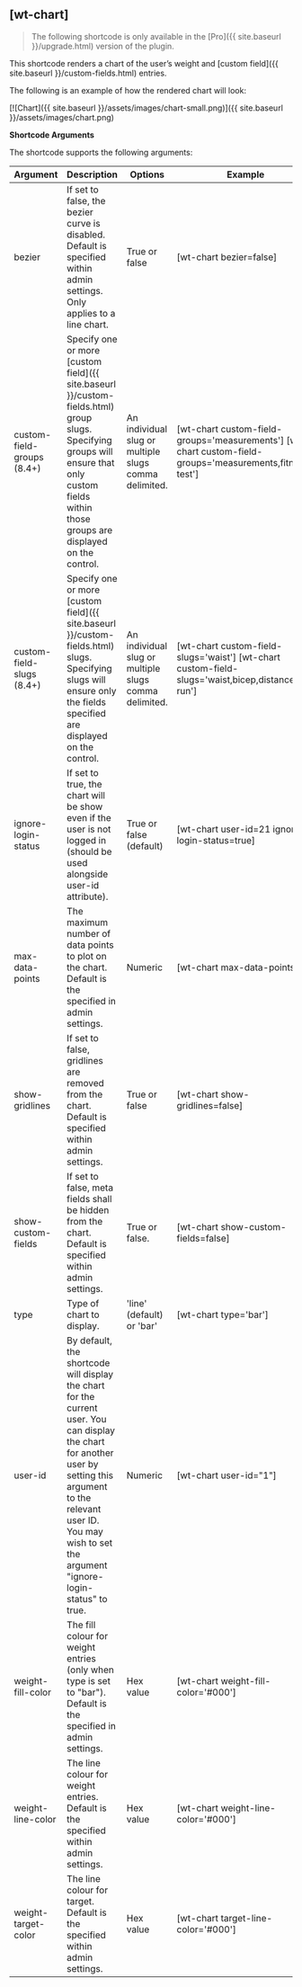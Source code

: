 ## [wt-chart]

> The following shortcode is only available in the [Pro]({{ site.baseurl }}/upgrade.html) version of the plugin.

This shortcode renders a chart of the user’s weight and [custom field]({{ site.baseurl }}/custom-fields.html) entries.

The following is an example of how the rendered chart will look:

[![Chart]({{ site.baseurl }}/assets/images/chart-small.png)]({{ site.baseurl }}/assets/images/chart.png)
 
 **Shortcode Arguments**
 
 The shortcode supports the following arguments:
 
| Argument | Description | Options | Example |
|--|--|--|--|
|bezier|If set to false, the bezier curve is disabled. Default is specified within admin settings. Only applies to a line chart.|True or false|[wt-chart bezier=false]
|custom-field-groups (8.4+)|Specify one or more [custom field]({{ site.baseurl }}/custom-fields.html) group slugs. Specifying groups will ensure that only custom fields within those groups are displayed on the control.|An individual slug or multiple slugs comma delimited.|[wt-chart custom-field-groups='measurements'] [wt-chart custom-field-groups='measurements,fitness-test']
|custom-field-slugs (8.4+)|Specify one or more [custom field]({{ site.baseurl }}/custom-fields.html) slugs. Specifying slugs will ensure only the fields specified are displayed on the control.|An individual slug or multiple slugs comma delimited.|[wt-chart custom-field-slugs='waist'] [wt-chart custom-field-slugs='waist,bicep,distance-run']
|ignore-login-status|If set to true, the chart will be show even if the user is not logged in (should be used alongside user-id attribute).|True or false (default)|[wt-chart user-id=21 ignore-login-status=true]
|max-data-points|The maximum number of data points to plot on the chart. Default is the specified in admin settings.|Numeric|[wt-chart max-data-points=5]
|show-gridlines|If set to false, gridlines are removed from the chart. Default is specified within admin settings.|True or false|[wt-chart show-gridlines=false]
|show-custom-fields|If set to false, meta fields shall be hidden from the chart. Default is specified within admin settings.|True or false.|[wt-chart show-custom-fields=false]
|type|Type of chart to display.|'line' (default) or 'bar'|[wt-chart type='bar']
|user-id|By default, the shortcode will display the chart for the current user. You can display the chart for another user by setting this argument to the relevant user ID. You may wish to set the argument "ignore-login-status" to true.|Numeric| [wt-chart user-id="1"]
|weight-fill-color|The fill colour for weight entries (only when type is set to "bar"). Default is the specified in admin settings.|Hex value|[wt-chart weight-fill-color='#000']
|weight-line-color|The line colour for weight entries. Default is the specified within admin settings.|Hex value|[wt-chart weight-line-color='#000']
|weight-target-color|The line colour for target. Default is the specified within admin settings.|Hex value|[wt-chart target-line-color='#000']		